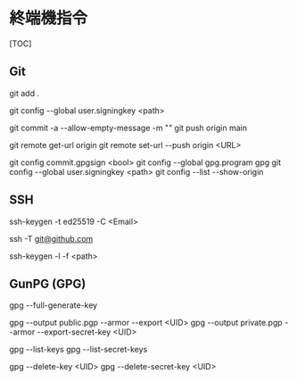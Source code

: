 # 終端機指令

[TOC]

## Git
git add .

git config --global user.signingkey \<path\>

git commit -a --allow-empty-message -m ""
git push origin main

git remote get-url origin
git remote set-url --push origin \<URL\>

git config commit.gpgsign \<bool\>
git config --global gpg.program gpg
git config --global user.signingkey \<path\>
git config --list --show-origin

## SSH
ssh-keygen -t ed25519 -C \<Email\>

ssh -T git@github.com

ssh-keygen -l -f \<path\>

## GunPG (GPG)

gpg --full-generate-key

gpg --output public.pgp --armor --export \<UID\>
gpg --output private.pgp --armor --export-secret-key \<UID\>

gpg --list-keys
gpg --list-secret-keys

gpg --delete-key \<UID\>
gpg --delete-secret-key \<UID\>

